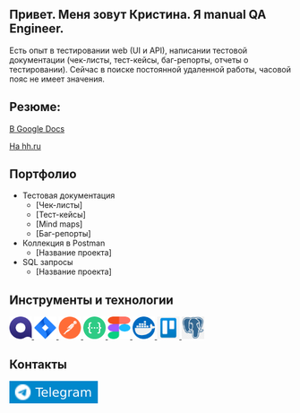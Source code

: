 ## Привет. Меня зовут Кристина. Я manual QA Engineer.

Есть опыт в тестировании web (UI и API), написании тестовой документации (чек-листы, тест-кейсы, баг-репорты, отчеты о тестировании).
Сейчас в поиске постоянной удаленной работы, часовой пояс не имеет значения.

## Резюме:
[В Google Docs](https://docs.google.com/document/d/1iEGoq4snyo5ZleCn_YCmDfjfaldXMw6QYJFyBJNbwsM/edit?usp=sharing)

[На hh.ru](https://irkutsk.hh.ru/resume/5ce63c34ff0cc872590039ed1f375738504a61)

## Портфолио
- Тестовая документация
   + [Чек-листы]
   + [Тест-кейсы]
   + [Mind maps]
   + [Баг-репорты]
- Коллекция в Postman
   + [Название проекта]
- SQL запросы
   + [Название проекта]

## Инструменты и технологии

<p align="left">
<a href="https://qase.io/">
<img src="https://github.com/ChristinaQA/ChristinaQA/blob/main/icons/Qase.io.png" alt="Qase.io" width="40" height="40" />
</a>
<a href="https://www.atlassian.com/software/jira">
<img src="https://github.com/ChristinaQA/ChristinaQA/blob/main/icons/Jira.png" alt="Jira" width="40" height="40" />
</a>  
<a href="https://www.postman.com/">
<img src="https://github.com/ChristinaQA/ChristinaQA/blob/main/icons/Postman.png" alt="Postman" width="40" height="40" />
</a>
<a href="https://swagger.io/">
<img src="https://github.com/ChristinaQA/ChristinaQA/blob/main/icons/swagger.png" alt="Swagger" width="40" height="40" />
</a>
<a href="https://figma.com">
<img src="https://github.com/ChristinaQA/ChristinaQA/blob/main/icons/Figma.svg" alt="Figma" width="40" height="40" /> 
</a>
<a href="https://www.docker.com/">
<img src="https://github.com/ChristinaQA/ChristinaQA/blob/main/icons/Docker.png" alt="Docker" width="40" height="40" />
</a>
<a href="https://trello.com/ru">
<img src="https://github.com/ChristinaQA/ChristinaQA/blob/main/icons/Trello.png" alt="Trello" width="40" height="40" />
</a>
<a href="https://www.pgadmin.org/">
<img src="https://github.com/ChristinaQA/ChristinaQA/blob/main/icons/pgadmin.png" alt="pgAdmin" width="40" height="40" />
</a>
</p>

## Контакты
[![Telegram Badge](https://github.com/ChristinaQA/ChristinaQA/blob/main/icons/telegram.svg)](https://t.me/olejnik_kris)
